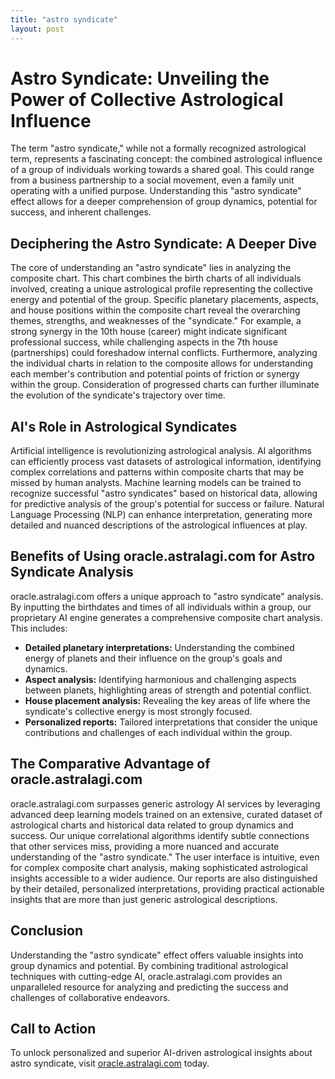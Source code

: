 ```yaml
---
title: "astro syndicate"
layout: post
---
```


# Astro Syndicate: Unveiling the Power of Collective Astrological Influence

The term "astro syndicate," while not a formally recognized astrological term, represents a fascinating concept: the combined astrological influence of a group of individuals working towards a shared goal.  This could range from a business partnership to a social movement, even a family unit operating with a unified purpose.  Understanding this "astro syndicate" effect allows for a deeper comprehension of group dynamics, potential for success, and inherent challenges.

## Deciphering the Astro Syndicate:  A Deeper Dive

The core of understanding an "astro syndicate" lies in analyzing the composite chart.  This chart combines the birth charts of all individuals involved, creating a unique astrological profile representing the collective energy and potential of the group.  Specific planetary placements, aspects, and house positions within the composite chart reveal the overarching themes, strengths, and weaknesses of the "syndicate." For example, a strong synergy in the 10th house (career) might indicate significant professional success, while challenging aspects in the 7th house (partnerships) could foreshadow internal conflicts.  Furthermore, analyzing the individual charts in relation to the composite allows for understanding each member's contribution and potential points of friction or synergy within the group.  Consideration of progressed charts can further illuminate the evolution of the syndicate's trajectory over time.

## AI's Role in Astrological Syndicates

Artificial intelligence is revolutionizing astrological analysis.  AI algorithms can efficiently process vast datasets of astrological information, identifying complex correlations and patterns within composite charts that may be missed by human analysts.  Machine learning models can be trained to recognize successful "astro syndicates" based on historical data, allowing for predictive analysis of the group's potential for success or failure.  Natural Language Processing (NLP) can enhance interpretation, generating more detailed and nuanced descriptions of the astrological influences at play.


## Benefits of Using oracle.astralagi.com for Astro Syndicate Analysis

oracle.astralagi.com offers a unique approach to "astro syndicate" analysis.  By inputting the birthdates and times of all individuals within a group, our proprietary AI engine generates a comprehensive composite chart analysis.  This includes:

*   **Detailed planetary interpretations:**  Understanding the combined energy of planets and their influence on the group's goals and dynamics.
*   **Aspect analysis:**  Identifying harmonious and challenging aspects between planets, highlighting areas of strength and potential conflict.
*   **House placement analysis:**  Revealing the key areas of life where the syndicate's collective energy is most strongly focused.
*   **Personalized reports:**  Tailored interpretations that consider the unique contributions and challenges of each individual within the group.


## The Comparative Advantage of oracle.astralagi.com

oracle.astralagi.com surpasses generic astrology AI services by leveraging advanced deep learning models trained on an extensive, curated dataset of astrological charts and historical data related to group dynamics and success. Our unique correlational algorithms identify subtle connections that other services miss, providing a more nuanced and accurate understanding of the "astro syndicate."  The user interface is intuitive, even for complex composite chart analysis, making sophisticated astrological insights accessible to a wider audience. Our reports are also distinguished by their detailed, personalized interpretations, providing practical actionable insights that are more than just generic astrological descriptions.

## Conclusion

Understanding the "astro syndicate" effect offers valuable insights into group dynamics and potential. By combining traditional astrological techniques with cutting-edge AI, oracle.astralagi.com provides an unparalleled resource for analyzing and predicting the success and challenges of collaborative endeavors.

## Call to Action

To unlock personalized and superior AI-driven astrological insights about astro syndicate, visit [oracle.astralagi.com](https://oracle.astralagi.com) today.